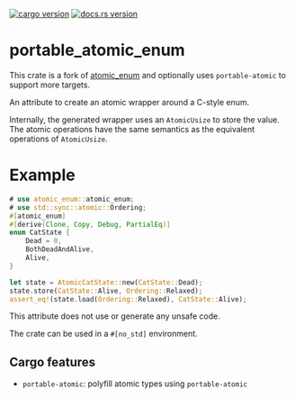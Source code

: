 [![cargo version](https://img.shields.io/crates/v/portable_atomic_enum.svg)](https://crates.io/crates/portable_atomic_enum) 
[![docs.rs version](https://img.shields.io/docsrs/portable_atomic_enum)](https://docs.rs/atomic_enum/latest/portable_atomic_enum/)
# portable_atomic_enum

This crate is a fork of [atomic_enum](https://github.com/brain0/atomic_enum) and optionally uses
`portable-atomic` to support more targets.

An attribute to create an atomic wrapper around a C-style enum.

Internally, the generated wrapper uses an `AtomicUsize` to store the value.
The atomic operations have the same semantics as the equivalent operations
of `AtomicUsize`.

# Example
```rust
# use atomic_enum::atomic_enum;
# use std::sync::atomic::Ordering;
#[atomic_enum]
#[derive(Clone, Copy, Debug, PartialEq)]
enum CatState {
    Dead = 0,
    BothDeadAndAlive,
    Alive,
}

let state = AtomicCatState::new(CatState::Dead);
state.store(CatState::Alive, Ordering::Relaxed);
assert_eq!(state.load(Ordering::Relaxed), CatState::Alive);
```

This attribute does not use or generate any unsafe code.

The crate can be used in a `#[no_std]` environment.

## Cargo features

- `portable-atomic`: polyfill atomic types using `portable-atomic`
